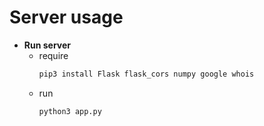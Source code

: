 # Server usage

- **Run server**
    - require
        ```bash
        pip3 install Flask flask_cors numpy google whois
        ```
    - run
        ```bash
        python3 app.py
        ```